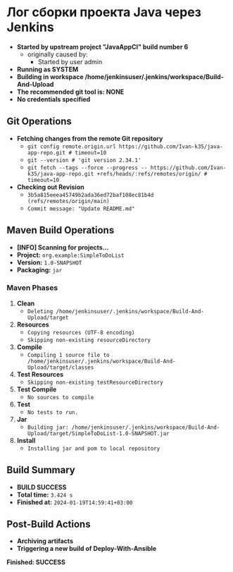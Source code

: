 # Лог сборки проекта Java через Jenkins

- **Started by upstream project "JavaAppCI" build number 6**
  - originally caused by:
    - Started by user admin
- **Running as SYSTEM**
- **Building in workspace /home/jenkinsuser/.jenkins/workspace/Build-And-Upload**
- **The recommended git tool is: NONE**
- **No credentials specified**

## Git Operations
- **Fetching changes from the remote Git repository**
  - `git config remote.origin.url https://github.com/Ivan-k35/java-app-repo.git # timeout=10`
  - `git --version # 'git version 2.34.1'`
  - `git fetch --tags --force --progress -- https://github.com/Ivan-k35/java-app-repo.git +refs/heads/:refs/remotes/origin/ # timeout=10`
- **Checking out Revision**
  - `3b5a815eeea45749b2ada36ed72baf108ec81b4d (refs/remotes/origin/main)`
  - `Commit message: "Update README.md"`

## Maven Build Operations
- **[INFO] Scanning for projects...**
- **Project:** `org.example:SimpleToDoList`
- **Version:** `1.0-SNAPSHOT`
- **Packaging:** `jar`

### Maven Phases
1. **Clean**
   - `Deleting /home/jenkinsuser/.jenkins/workspace/Build-And-Upload/target`
2. **Resources**
   - `Copying resources (UTF-8 encoding)`
   - `Skipping non-existing resourceDirectory`
3. **Compile**
   - `Compiling 1 source file to /home/jenkinsuser/.jenkins/workspace/Build-And-Upload/target/classes`
4. **Test Resources**
   - `Skipping non-existing testResourceDirectory`
5. **Test Compile**
   - `No sources to compile`
6. **Test**
   - `No tests to run.`
7. **Jar**
   - `Building jar: /home/jenkinsuser/.jenkins/workspace/Build-And-Upload/target/SimpleToDoList-1.0-SNAPSHOT.jar`
8. **Install**
   - `Installing jar and pom to local repository`

## Build Summary
- **BUILD SUCCESS**
- **Total time:** `3.424 s`
- **Finished at:** `2024-01-19T14:59:41+03:00`

## Post-Build Actions
- **Archiving artifacts**
- **Triggering a new build of Deploy-With-Ansible**

**Finished: SUCCESS**

